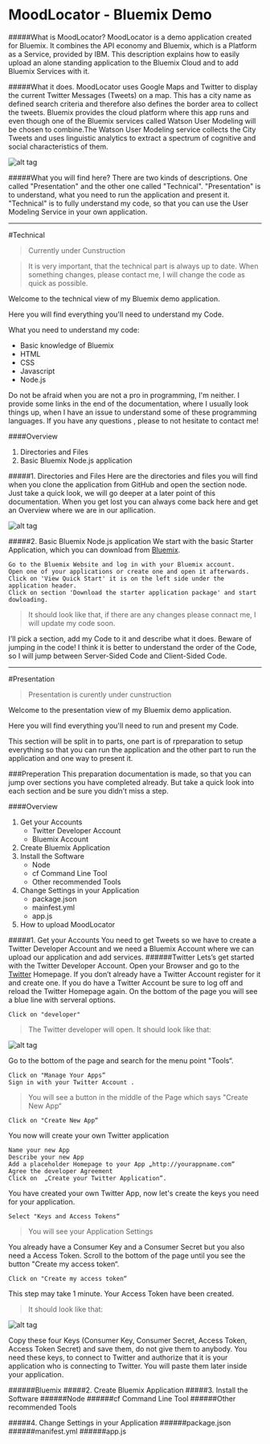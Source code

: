 MoodLocator - Bluemix Demo
===========

#####What is MoodLocator?
MoodLocator is a demo application created for Bluemix.
It combines the API economy and Bluemix, which is a Platform as a Service, provided by IBM.
This description explains how to easily upload an alone standing application to the Bluemix Cloud and to add Bluemix Services with it.

#####What it does.
MoodLocator uses Google Maps and Twitter to display the current Twitter Messages (Tweets) on a map. This has a city name as defined search criteria and therefore also defines the border area to collect the tweets. 
Bluemix provides the cloud platform where this app runs and even though one of the Bluemix services called Watson User Modeling will be chosen to combine.The Watson User Modeling service collects the City Tweets and uses linguistic analytics to extract a spectrum of cognitive and social characteristics of them.

![alt tag](https://raw.githubusercontent.com/JDihlmann/moodlocator/master/ReadMe/moodlocator.png)

#####What you will find here?
There are two kinds of descriptions. One called "Presentation" and the other one called "Technical".
"Presentation" is to understand, what you need to run the application and present it.
"Technical" is to fully understand my code, so that you can use the User Modeling Service in your own application.

_________________________________________________________________________________________

#Technical
> Currently under Cunstruction

>It is very important, that the technical part is always up to date. When something changes, please contact me, I will change the code as quick as possible.

Welcome to the technical view of my Bluemix demo application. 

Here you will find everything you'll need to understand my Code. 

What you need to understand my code:

- Basic knowledge of Bluemix
- HTML 
- CSS
- Javascript
- Node.js

Do not be afraid when you are not a pro in programming, I'm neither. I provide some links in the end of the documentation, where I usually look things up, when I have an issue to understand some of these programming languages.
If you have any questions , please to not hesitate to contact me!




####Overview
1. Directories and Files
2. Basic Bluemix Node.js application



#####1. Directories and Files
Here are the directories and files you will find when you clone the application from GitHub and open the section node. Just take a quick look, we will go deeper at a later point of this documentation. When you get lost you can always come back here and get an Overview where we are in our apllication.

![alt tag](https://raw.githubusercontent.com/JDihlmann/moodlocator/master/ReadMe/files.jpg)



#####2. Basic Bluemix Node.js application
We start with the basic Starter Application, which you can download from [Bluemix].

    Go to the Bluemix Website and log in with your Bluemix account.
    Open one of your applications or create one and open it afterwards.
    Click on 'View Quick Start' it is on the left side under the application header.
    Click on section 'Download the starter application package' and start dowloading.

> It should look like that, if there are any changes please connact me, I will update my code soon.



I’ll pick a section, add my Code to it and describe what it does. Beware of jumping in the code! 
I think it is better to understand the order of the Code, so I will jump between Server-Sided Code and Client-Sided Code.

_________________________________________________________________________________________

#Presentation
>Presentation is curently under cunstruction

Welcome to the presentation view of my Bluemix demo application. 

Here you will find everything you'll need to run and present my Code.
 
This section will be split in to parts,  one part is of rpreparation to setup everything so that you can run the application and the other part to run the application and one way to present it.


###Preperation
This preparation documentation is made, so that you can jump over sections you have completed already. But take a quick look into each section and be sure you didn’t miss a step.



####Overview
1. Get your Accounts
	- Twitter Developer Account
	- Bluemix Account
2. Create Bluemix Application 
3.  Install the Software
	- Node
	- cf Command Line Tool
	- Other recommended Tools
4.  Change Settings in your Application
	- package.json
	- mainfest.yml
	- app.js
5. How to upload MoodLocator


#####1. Get your Accounts
You need to get Tweets so we have to create a Twitter Developer Account and  we need a Bluemix Account where we can upload our application and add services.
######Twitter
Lets’s get started with the Twitter Developer Account. Open your Browser and go to the [Twitter] Homepage. 
If you don’t already have a Twitter Account register for it and create one. If you do have a Twitter Account be sure to log off and reload the Twitter Homepage again. On the bottom of the page you will see a blue line with serveral options. 

	Click on "developer"
	
> The Twitter developer will open. It should look like that:

![alt tag](https://raw.githubusercontent.com/JDihlmann/moodlocator/master/ReadMe/twitterDev.png)

Go to the bottom of the page and search for the menu point "Tools“.

	Click on "Manage Your Apps“  
	Sign in with your Twitter Account .

> You will see a button in the middle of the Page which says "Create New App“

	Click on "Create New App“  	

You now will create your own Twitter application

	Name your new App
	Describe your new App 
	Add a placeholder Homepage to your App „http://yourappname.com“ 
	Agree the developer Agreement
	Click on  „Create your Twitter Application“.

You have created your own Twitter App, now let's create the keys you need for your application.

	Select "Keys and Access Tokens“

> You will see your Application Settings

You already have a Consumer Key and a Consumer Secret but you also need a Access Token.
Scroll to the bottom of the page until you see the button "Create my access token“.

	Click on "Create my access token“
	
This step may take 1 minute. Your Access Token have been created.
> It should look like that:

![alt tag](https://raw.githubusercontent.com/JDihlmann/moodlocator/master/ReadMe/twitterToken.jpg)

Copy these four Keys (Consumer Key, Consumer Secret, Access Token, Access Token Secret) and save them, do not give them to anybody. You need these keys, to connect to Twitter and authorize that it is your application who is connecting to Twitter. You will paste them later inside your application.

######Bluemix
#####2. Create Bluemix Application 
#####3. Install the Software
######Node
######cf Command Line Tool
######Other recommended Tools

#####4. Change Settings in your Application
######package.json
######manifest.yml
######app.js



[Bluemix]:https://console.ng.bluemix.net
[Twitter]: https://twitter.com
